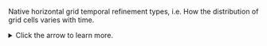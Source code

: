 Native horizontal grid temporal refinement types, i.e. How the distribution of grid cells varies with time.

<details>
<summary>Click the arrow to learn more.</summary>

  - static: the total number of grid points stays constant during the model run and there is no grid refinement, i.e. the grid is held fixed.
  - dynamically_stretched: the total number of grid points stays constant, but grid points can be dynamically relocated.
  - adaptive: the total number of grid points varies during the model run. The grid is refined locally when important physical processes occur that need additional grid resolution, and coarsened when the additional resolution is no longer needed.

</details>

